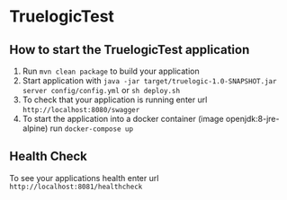 # TruelogicTest

How to start the TruelogicTest application
---

1. Run `mvn clean package` to build your application
1. Start application with `java -jar target/truelogic-1.0-SNAPSHOT.jar server config/config.yml` or `sh deploy.sh`
1. To check that your application is running enter url `http://localhost:8080/swagger`
1. To start the application into a docker container (image openjdk:8-jre-alpine) run `docker-compose up`

Health Check
---

To see your applications health enter url `http://localhost:8081/healthcheck`
